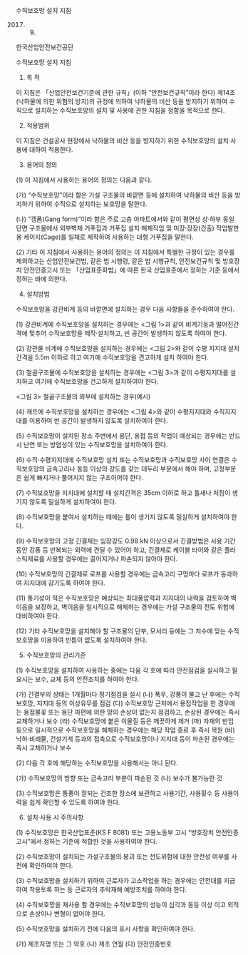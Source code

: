 수직보호망 설치 지침

2017. 9.

한국산업안전보건공단

수직보호망 설치 지침

1. 목 적

이 지침은 「산업안전보건기준에 관한 규칙」(이하 “안전보건규칙”이라 한다) 제14조(낙하물에 의한 위험의 방지)의 규정에 의하여 낙하물의 비산 등을 방지하기 위하여 수직으로 설치하는 수직보호망의 설치 및 사용에 관한 지침을 정함을 목적으로 한다.

2. 적용범위

이 지침은 건설공사 현장에서 낙하물의 비산 등을 방지하기 위한 수직보호망의 설치·사용에 대하여 적용한다.

3. 용어의 정의

(1) 이 지침에서 사용하는 용어의 정의는 다음과 같다.

(가) “수직보호망”이라 함은 가설 구조물의 바깥면 등에 설치하여 낙하물의 비산 등을 방지하기 위하여 수직으로 설치하는 보호망을 말한다.

(나) “갱폼(Gang form)”이라 함은 주로 고층 아파트에서와 같이 평면상 상·하부 동일 단면 구조물에서 외부벽체 거푸집과 거푸집 설치·해체작업 및 미장·장장(건출) 작업발판용 케이지(Cage)를 일체로 제작하여 사용하는 대형 거푸집을 말한다.

(2) 기타 이 지침에서 사용하는 용어의 정의는 이 지침에서 특별한 규정이 있는 경우를 제외하고는 산업안전보건법, 같은 법 시행령, 같은 법 시행규칙, 안전보건규칙 및 방호장치 안전인증고시 또는 「산업표준화법」에 따른 한국 산업표준에서 정하는 기준 등에서 정하는 바에 의한다.

4. 설치방법

수직보호망을 강관비계 등의 바깥면에 설치하는 경우 다음 사항들을 준수하여야 한다.

(1) 강관비계에 수직보호망을 설치하는 경우에는 <그림 1>과 같이 비계기둥과
    떨어진간격에 맞추어 수직보호망을 제작·설치하고, 빈 공간이 발생하지 않도록
    하여야 한다.

(2) 강관물 비계에 수직보호망을 설치하는 경우에는 <그림 2>와 같이 수평
    지지대 설치간격을 5.5m 이하로 하고 여기에 수직보호망을 견고하게 설치
    하여야 한다.

(3) 철골구조물에 수직보호망을 설치하는 경우에는 <그림 3>과 같이 수평지지대를 설치하고 여기에 수직보호망을 건고하게 설치하여야 한다.

<그림 3> 철골구조물의 외부에 설치하는 경우(예시)

(4) 캐프에 수직보호망을 설치하는 경우에는 <그림 4>와 같이 수평지지대와 수직지지대를 이용하여 빈 공간이 발생하지 않도록 설치하여야 한다.

(5) 수직보호망이 설치된 장소 주변에서 용단, 용접 등의 작업이 예상되는 경우에는 반드시 난연 또는 방염성이 있는 수직보호망을 설치하여야 한다.

(6) 수직·수평지지대에 수직보호망 설치 또는 수직보호망과 수직보호망 사이 연결은 수직보호망의 금속고리나 동등 이상의 강도를 갖는 테두리 부분에서 해야 하며, 고정부분은 쉽게 빠지거나 풀어지지 않는 구조이어야 한다.

(7) 수직보호망을 지지대에 설치할 때 설치간격은 35cm 이하로 하고 틀새나 처짐이 생기지 않도록 밀실하게 설치하여야 한다.

(8) 수직보호망을 붙여서 설치하는 때에는 틀이 생기지 않도록 밀실하게 설치하여야 한다.

(9) 수직보호망의 고정 긴결제는 임장강도 0.98 kN 이상으로서 긴결방법은 사용 기간 동안 강풍 등 반복되는 외력에 견딜 수 있어야 하고, 긴결제로 케이블 타이와 같은 플라스틱제료를 사용할 경우에는 끌어지거나 파손되지 않아야 한다.

(10) 수직보호망의 긴결제로 로프를 사용할 경우에는 금속고리 구멍마다 로프가 동과하여 지지대에 감기도록 하여야 한다.

(11) 통기성이 적은 수직보호망은 예상되는 최대풍압력과 지지대의 내력을 검토하여 벽이음을 보장하고, 벽이음을 일시적으로 해체하는 경우에는 가설 구조물의 전도 위험에 대비하여야 한다.

(12) 기타 수직보호망을 설치해야 할 구조물의 단부, 모서리 등에는 그 처수에 맞는 수직보호망을 이용하여 빈틈이 없도록 설치하여야 한다.

5. 수직보호망의 관리기준

(1) 수직보호망을 설치하여 사용하는 중에는 다음 각 호에 따라 안전점검을 실시하고 필요시는 보수, 교체 등의 안전조치를 하여야 한다.

(가) 긴결부의 상태는 1개월마다 정기점검을 실시
(나) 폭우, 강풍이 불고 난 후에는 수직보호망, 지지대 등의 이상유무를 점검
(다) 수직보호망 근처에서 용접작업을 한 경우에는 용접불꽃 또는 용단 파편에 의한 망의 손상이 없는지 점검하고, 손상된 경우에는 즉시 교체하거나 보수
(라) 수직보호망에 붙은 이물질 등은 깨끗하게 제거
(마) 자재의 반입 등으로 일시적으로 수직보호망을 해체하는 경우에는 해당 작업 종료 후 즉시 복원
(바) 낙하·비례물, 건설기계 등과의 접촉으로 수직보호망이나 지지대 등이 파손된 경우에는 즉시 교체하거나 보수

(2) 다음 각 호에 해당하는 수직보호망을 사용해서는 아니 된다.

(가) 수직보호망의 방향 또는 금속고리 부분이 파손된 것
(나) 보수가 불가능한 것

(3) 수직보호망은 통풍이 잘되는 건조한 장소에 보관하고 사용기간, 사용횟수 등 사용이력을 쉽게 확인할 수 있도록 하여야 한다.

6. 설치·사용 시 주의사항

(1) 수직보호망은 한국산업표준(KS F 8081) 또는 고용노동부 고시 “방호장치 안전인증고시”에서 정하는 기준에 적합한 것을 사용하여야 한다.

(2) 수직보호망이 설치되는 가설구조물의 붕괴 또는 전도위험에 대한 안전성 여부를 사전에 확인하여야 한다.

(3) 수직보호망을 설치하기 위하여 근로자가 고소작업을 하는 경우에는 안전대를 지급하여 착용토록 하는 등 근로자의 추락재해 예방조치를 하여야 한다.

(4) 수직보호망을 재사용 할 경우에는 수직보호망의 성능이 심각과 동등 이상 이고 외적으로 손상이나 변형이 없어야 한다.

(5) 수직보호망을 설치하기 전에 다음의 표시 사항을 확인하여야 한다.

(가) 제조자명 또는 그 약호
(나) 제조 연월
(다) 안전인증번호

